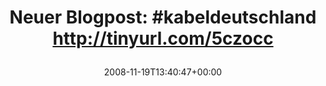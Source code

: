 ---
retweeted: false
source: <a href="http://twitter.com" rel="nofollow">Twitter Web Client</a>
entities:
  hashtags:
  - text: kabeldeutschland
    indices:
    - '16'
    - '33'
  symbols: []
  user_mentions: []
  urls: []
display_text_range:
- '0'
- '59'
favorite_count: '0'
id_str: '1012851312'
truncated: false
retweet_count: '0'
id: '1012851312'
created_at: Wed Nov 19 13:40:47 +0000 2008
favorited: false
full_text: 'Neuer Blogpost: #kabeldeutschland http://tinyurl.com/5czocc'
lang: de
tags:
- kabeldeutschland
- pesos/twitter
date: '2008-11-19T13:40:47+00:00'
src: https://twitter.com/bascht/status/1012851312
original_url: https://twitter.com/bascht/status/1012851312
type: twitter_tweet
text: 'Neuer Blogpost: #kabeldeutschland http://tinyurl.com/5czocc'
title: 'Neuer Blogpost: #kabeldeutschland http://tinyurl.com/5czocc

  '

---